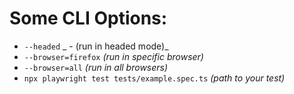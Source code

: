 # Some CLI Options:

- `--headed` _ - (run in headed mode)_
- `--browser=firefox` _(run in specific browser)_
- `--browser=all` _(run in all browsers)_
- `npx playwright test tests/example.spec.ts` _(path to your test)_
